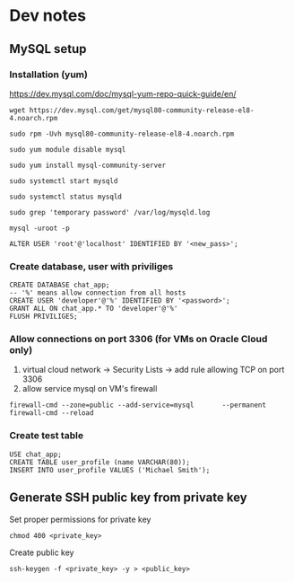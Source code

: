 # Dev notes
## MySQL setup
### Installation (yum)
https://dev.mysql.com/doc/mysql-yum-repo-quick-guide/en/
```
wget https://dev.mysql.com/get/mysql80-community-release-el8-4.noarch.rpm
```
```
sudo rpm -Uvh mysql80-community-release-el8-4.noarch.rpm
```
```
sudo yum module disable mysql
```
```
sudo yum install mysql-community-server
```
```
sudo systemctl start mysqld
```
```
sudo systemctl status mysqld
```
```
sudo grep 'temporary password' /var/log/mysqld.log
```
```
mysql -uroot -p
```
```
ALTER USER 'root'@'localhost' IDENTIFIED BY '<new_pass>';
```
### Create database, user with priviliges
```
CREATE DATABASE chat_app;
-- '%' means allow connection from all hosts
CREATE USER 'developer'@'%' IDENTIFIED BY '<password>';
GRANT ALL ON chat_app.* TO 'developer'@'%'
FLUSH PRIVILIGES;
```
### Allow connections on port 3306 (for VMs on Oracle Cloud only)
1. virtual cloud network -> Security Lists -> add rule allowing TCP on port 3306
2. allow service mysql on VM's firewall
```
firewall-cmd --zone=public --add-service=mysql       --permanent
firewall-cmd --reload
```
### Create test table
```
USE chat_app;
CREATE TABLE user_profile (name VARCHAR(80));
INSERT INTO user_profile VALUES ('Michael Smith');
```

## Generate SSH public key from private key
Set proper permissions for private key
```
chmod 400 <private_key>
```
Create public key
```
ssh-keygen -f <private_key> -y > <public_key>
```

